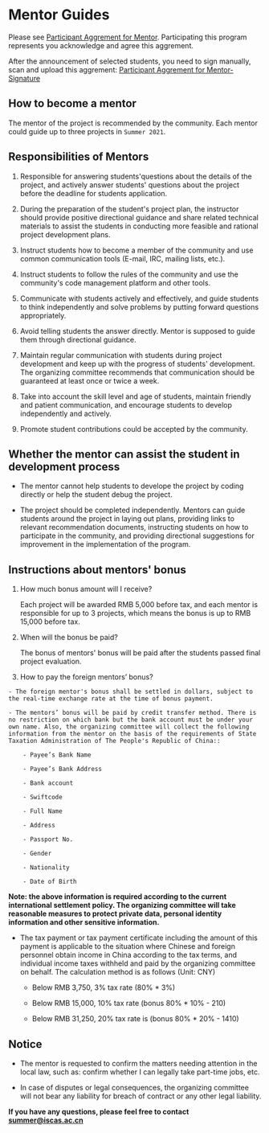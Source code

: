 # Mentor Guides

Please see [Participant Aggrement for Mentor](./assets/Participant-Aggrement-for-Mentor.txt). Participating this program represents you acknowledge and agree this aggrement.

After the announcement of selected students, you need to sign manually, scan and upload this aggrement: [Participant Aggrement for Mentor-Signature](./assets/SIGNATURE-MENTOR-PARTICIPANT-AGREEMENT.pdf)

## How to become a mentor

  The mentor of the project is recommended by the community. Each mentor could guide up to three projects in `Summer 2021`.

## Responsibilities of Mentors

  1. Responsible for answering students'questions about the details of the project, and actively answer students' questions about the project before the deadline for students application.

  2. During the preparation of the student's project plan, the instructor should provide positive directional guidance and share related technical materials to assist the students in conducting more feasible and rational project development plans.

  3. Instruct students how to become a member of the community and use common communication tools (E-mail, IRC, mailing lists, etc.).

  4. Instruct students to follow the rules of the community and use the community's code management platform and other tools.

  5. Communicate with students actively and effectively, and guide students to think independently and solve problems by putting forward questions appropriately.

  6. Avoid telling students the answer directly. Mentor is supposed to guide them through directional guidance.

  7. Maintain regular communication with students during project development and keep up with the progress of students' development. The organizing committee recommends that communication should be guaranteed at least once or twice a week.

  8. Take into account the skill level and age of students, maintain friendly and patient communication, and encourage students to develop independently and actively.

  9. Promote student contributions could be accepted by the community.

## Whether the mentor can assist the student in development process

  - The mentor cannot help students to develope the project by coding directly or help the student debug the project. 
  
  - The project should be completed independently. Mentors can guide students around the project in laying out plans, providing links to relevant recommendation documents, instructing students on how to participate in the community, and providing directional suggestions for improvement in the implementation of the program.

## Instructions about mentors' bonus

  1. How much bonus amount will I receive?

      Each project will be awarded RMB 5,000 before tax, and each mentor is responsible for up to 3 projects, which means the bonus is up to RMB 15,000 before tax.

  2. When will the bonus be paid?

      The bonus of mentors' bonus will be paid after the students passed final project evaluation. 

  3. How to pay the foreign mentors’ bonus?

    - The foreign mentor's bonus shall be settled in dollars, subject to the real-time exchange rate at the time of bonus payment.

    - The mentors’ bonus will be paid by credit transfer method. There is no restriction on which bank but the bank account must be under your own name. Also, the organizing committee will collect the following information from the mentor on the basis of the requirements of State Taxation Administration of The People's Republic of China::

        - Payee’s Bank Name

        - Payee’s Bank Address

        - Bank account

        - Swiftcode

        - Full Name

        - Address
        
        - Passport No.
        
        - Gender
        
        - Nationality
        
        - Date of Birth

  **Note: the above information is required according to the current international settlement policy. The organizing committee will take reasonable measures to protect private data, personal identity information and other sensitive information.**

  - The tax payment or tax payment certificate including the amount of this payment is applicable to the situation where Chinese and foreign personnel obtain income in China according to the tax terms, and individual income taxes withheld and paid by the organizing committee on behalf. The calculation method is as follows (Unit: CNY)

    - Below RMB 3,750, 3% tax rate (80% * 3%)

    - Below RMB 15,000, 10% tax rate (bonus 80% * 10% - 210)

    - Below RMB 31,250, 20% tax rate is (bonus 80% * 20% - 1410)

## Notice

  - The mentor is requested to confirm the matters needing attention in the local law, such as: confirm whether I can legally take part-time jobs, etc. 

  - In case of disputes or legal consequences, the organizing committee will not bear any liability for breach of contract or any other legal liability.

**If you have any questions, please feel free to contact summer@iscas.ac.cn**
